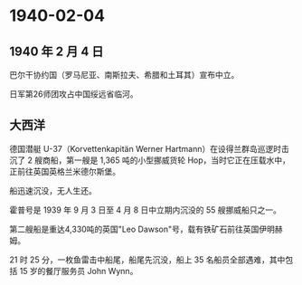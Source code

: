 # 1940-02-04

## 1940 年 2 月 4 日

巴尔干协约国（罗马尼亚、南斯拉夫、希腊和土耳其）宣布中立。

日军第26师团攻占中国绥远省临河。

## 大西洋

德国潜艇 U-37（Korvettenkapitän Werner
Hartmann）在设得兰群岛巡逻时击沉了 2 艘商船，第一艘是 1,365
吨的小型挪威货轮 Hop，当时它正在压载水中，正前往英国英格兰米德尔斯堡。

船迅速沉没，无人生还。

霍普号是 1939 年 9 月 3 日至 4 月 8 日中立期内沉没的 55 艘挪威船只之一。

第二艘船是重达4,330吨的英国"Leo Dawson"号，载有铁矿石前往英国伊明赫姆。

21 时 25 分，一枚鱼雷击中船尾，船尾先沉没，船上 35
名船员全部遇难，其中包括 15 岁的餐厅服务员 John Wynn。

